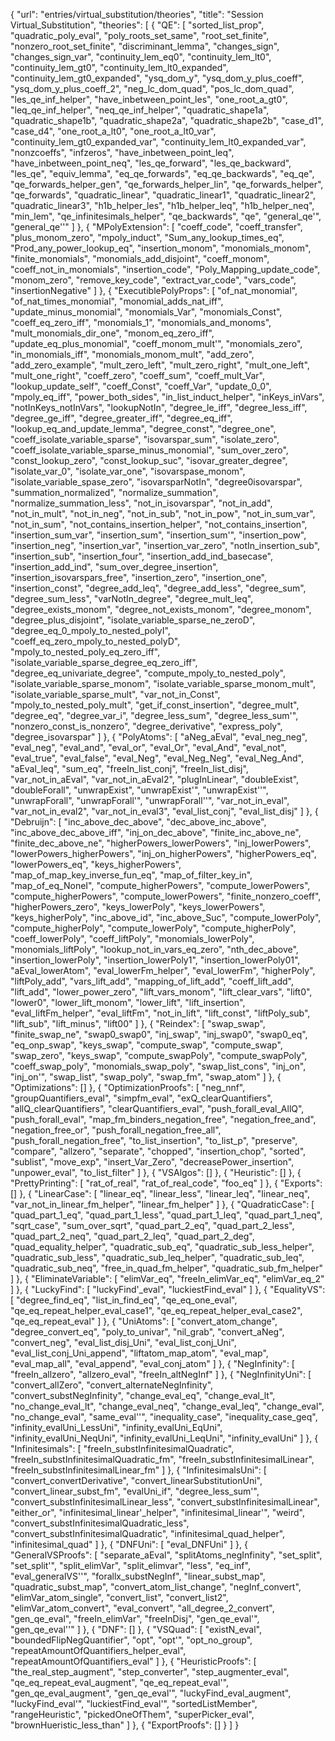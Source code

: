 {
    "url": "entries/virtual_substitution/theories",
    "title": "Session Virtual_Substitution",
    "theories": [
        {
            "QE": [
                "sorted_list_prop",
                "quadratic_poly_eval",
                "poly_roots_set_same",
                "root_set_finite",
                "nonzero_root_set_finite",
                "discriminant_lemma",
                "changes_sign",
                "changes_sign_var",
                "continuity_lem_eq0",
                "continuity_lem_lt0",
                "continuity_lem_gt0",
                "continuity_lem_lt0_expanded",
                "continuity_lem_gt0_expanded",
                "ysq_dom_y",
                "ysq_dom_y_plus_coeff",
                "ysq_dom_y_plus_coeff_2",
                "neg_lc_dom_quad",
                "pos_lc_dom_quad",
                "les_qe_inf_helper",
                "have_inbetween_point_les",
                "one_root_a_gt0",
                "leq_qe_inf_helper",
                "neq_qe_inf_helper",
                "quadratic_shape1a",
                "quadratic_shape1b",
                "quadratic_shape2a",
                "quadratic_shape2b",
                "case_d1",
                "case_d4",
                "one_root_a_lt0",
                "one_root_a_lt0_var",
                "continuity_lem_gt0_expanded_var",
                "continuity_lem_lt0_expanded_var",
                "nonzcoeffs",
                "infzeros",
                "have_inbetween_point_leq",
                "have_inbetween_point_neq",
                "les_qe_forward",
                "les_qe_backward",
                "les_qe",
                "equiv_lemma",
                "eq_qe_forwards",
                "eq_qe_backwards",
                "eq_qe",
                "qe_forwards_helper_gen",
                "qe_forwards_helper_lin",
                "qe_forwards_helper",
                "qe_forwards",
                "quadratic_linear",
                "quadratic_linear1",
                "quadratic_linear2",
                "quadratic_linear3",
                "h1b_helper_les",
                "h1b_helper_leq",
                "h1b_helper_neq",
                "min_lem",
                "qe_infinitesimals_helper",
                "qe_backwards",
                "qe",
                "general_qe'",
                "general_qe''"
            ]
        },
        {
            "MPolyExtension": [
                "coeff_code",
                "coeff_transfer",
                "plus_monom_zero",
                "mpoly_induct",
                "Sum_any_lookup_times_eq",
                "Prod_any_power_lookup_eq",
                "insertion_monom",
                "monomials_monom",
                "finite_monomials",
                "monomials_add_disjoint",
                "coeff_monom",
                "coeff_not_in_monomials",
                "insertion_code",
                "Poly_Mapping_update_code",
                "monom_zero",
                "remove_key_code",
                "extract_var_code",
                "vars_code",
                "insertionNegative"
            ]
        },
        {
            "ExecutiblePolyProps": [
                "of_nat_monomial",
                "of_nat_times_monomial",
                "monomial_adds_nat_iff",
                "update_minus_monomial",
                "monomials_Var",
                "monomials_Const",
                "coeff_eq_zero_iff",
                "monomials_1",
                "monomials_and_monoms",
                "mult_monomials_dir_one",
                "monom_eq_zero_iff",
                "update_eq_plus_monomial",
                "coeff_monom_mult'",
                "monomials_zero",
                "in_monomials_iff",
                "monomials_monom_mult",
                "add_zero",
                "add_zero_example",
                "mult_zero_left",
                "mult_zero_right",
                "mult_one_left",
                "mult_one_right",
                "coeff_zero",
                "coeff_sum",
                "coeff_mult_Var",
                "lookup_update_self",
                "coeff_Const",
                "coeff_Var",
                "update_0_0",
                "mpoly_eq_iff",
                "power_both_sides",
                "in_list_induct_helper",
                "inKeys_inVars",
                "notInKeys_notInVars",
                "lookupNotIn",
                "degree_le_iff",
                "degree_less_iff",
                "degree_ge_iff",
                "degree_greater_iff",
                "degree_eq_iff",
                "lookup_eq_and_update_lemma",
                "degree_const",
                "degree_one",
                "coeff_isolate_variable_sparse",
                "isovarspar_sum",
                "isolate_zero",
                "coeff_isolate_variable_sparse_minus_monomial",
                "sum_over_zero",
                "const_lookup_zero",
                "const_lookup_suc",
                "isovar_greater_degree",
                "isolate_var_0",
                "isolate_var_one",
                "isovarspase_monom",
                "isolate_variable_spase_zero",
                "isovarsparNotIn",
                "degree0isovarspar",
                "summation_normalized",
                "normalize_summation",
                "normalize_summation_less",
                "not_in_isovarspar",
                "not_in_add",
                "not_in_mult",
                "not_in_neg",
                "not_in_sub",
                "not_in_pow",
                "not_in_sum_var",
                "not_in_sum",
                "not_contains_insertion_helper",
                "not_contains_insertion",
                "insertion_sum_var",
                "insertion_sum",
                "insertion_sum'",
                "insertion_pow",
                "insertion_neg",
                "insertion_var",
                "insertion_var_zero",
                "notIn_insertion_sub",
                "insertion_sub",
                "insertion_four",
                "insertion_add_ind_basecase",
                "insertion_add_ind",
                "sum_over_degree_insertion",
                "insertion_isovarspars_free",
                "insertion_zero",
                "insertion_one",
                "insertion_const",
                "degree_add_leq",
                "degree_add_less",
                "degree_sum",
                "degree_sum_less",
                "varNotIn_degree",
                "degree_mult_leq",
                "degree_exists_monom",
                "degree_not_exists_monom",
                "degree_monom",
                "degree_plus_disjoint",
                "isolate_variable_sparse_ne_zeroD",
                "degree_eq_0_mpoly_to_nested_polyI",
                "coeff_eq_zero_mpoly_to_nested_polyD",
                "mpoly_to_nested_poly_eq_zero_iff",
                "isolate_variable_sparse_degree_eq_zero_iff",
                "degree_eq_univariate_degree",
                "compute_mpoly_to_nested_poly",
                "isolate_variable_sparse_monom",
                "isolate_variable_sparse_monom_mult",
                "isolate_variable_sparse_mult",
                "var_not_in_Const",
                "mpoly_to_nested_poly_mult",
                "get_if_const_insertion",
                "degree_mult",
                "degree_eq",
                "degree_var_i",
                "degree_less_sum",
                "degree_less_sum'",
                "nonzero_const_is_nonzero",
                "degree_derivative",
                "express_poly",
                "degree_isovarspar"
            ]
        },
        {
            "PolyAtoms": [
                "aNeg_aEval",
                "eval_neg_neg",
                "eval_neg",
                "eval_and",
                "eval_or",
                "eval_Or",
                "eval_And",
                "eval_not",
                "eval_true",
                "eval_false",
                "eval_Neg",
                "eval_Neg_Neg",
                "eval_Neg_And",
                "aEval_leq",
                "sum_eq",
                "freeIn_list_conj",
                "freeIn_list_disj",
                "var_not_in_aEval",
                "var_not_in_aEval2",
                "plugInLinear",
                "doubleExist",
                "doubleForall",
                "unwrapExist",
                "unwrapExist'",
                "unwrapExist''",
                "unwrapForall",
                "unwrapForall'",
                "unwrapForall''",
                "var_not_in_eval",
                "var_not_in_eval2",
                "var_not_in_eval3",
                "eval_list_conj",
                "eval_list_disj"
            ]
        },
        {
            "Debruijn": [
                "inc_above_dec_above",
                "dec_above_inc_above",
                "inc_above_dec_above_iff",
                "inj_on_dec_above",
                "finite_inc_above_ne",
                "finite_dec_above_ne",
                "higherPowers_lowerPowers",
                "inj_lowerPowers",
                "lowerPowers_higherPowers",
                "inj_on_higherPowers",
                "higherPowers_eq",
                "lowerPowers_eq",
                "keys_higherPowers",
                "map_of_map_key_inverse_fun_eq",
                "map_of_filter_key_in",
                "map_of_eq_NoneI",
                "compute_higherPowers",
                "compute_lowerPowers",
                "compute_higherPowers",
                "compute_lowerPowers",
                "finite_nonzero_coeff",
                "higherPowers_zero",
                "keys_lowerPoly",
                "keys_lowerPowers",
                "keys_higherPoly",
                "inc_above_id",
                "inc_above_Suc",
                "compute_lowerPoly",
                "compute_higherPoly",
                "compute_lowerPoly",
                "compute_higherPoly",
                "coeff_lowerPoly",
                "coeff_liftPoly",
                "monomials_lowerPoly",
                "monomials_liftPoly",
                "lookup_not_in_vars_eq_zero",
                "nth_dec_above",
                "insertion_lowerPoly",
                "insertion_lowerPoly1",
                "insertion_lowerPoly01",
                "aEval_lowerAtom",
                "eval_lowerFm_helper",
                "eval_lowerFm",
                "higherPoly",
                "liftPoly_add",
                "vars_lift_add",
                "mapping_of_lift_add",
                "coeff_lift_add",
                "lift_add",
                "lower_power_zero",
                "lift_vars_monom",
                "lift_clear_vars",
                "lift0",
                "lower0",
                "lower_lift_monom",
                "lower_lift",
                "lift_insertion",
                "eval_liftFm_helper",
                "eval_liftFm",
                "not_in_lift",
                "lift_const",
                "liftPoly_sub",
                "lift_sub",
                "lift_minus",
                "lift00"
            ]
        },
        {
            "Reindex": [
                "swap_swap",
                "finite_swap_ne",
                "swap0_swap0",
                "inj_swap",
                "inj_swap0",
                "swap0_eq",
                "eq_onp_swap",
                "keys_swap",
                "compute_swap",
                "compute_swap",
                "swap_zero",
                "keys_swap",
                "compute_swapPoly",
                "compute_swapPoly",
                "coeff_swap_poly",
                "monomials_swap_poly",
                "swap_list_cons",
                "inj_on",
                "inj_on'",
                "swap_list",
                "swap_poly",
                "swap_fm",
                "swap_atom"
            ]
        },
        {
            "Optimizations": []
        },
        {
            "OptimizationProofs": [
                "neg_nnf",
                "groupQuantifiers_eval",
                "simpfm_eval",
                "exQ_clearQuantifiers",
                "allQ_clearQuantifiers",
                "clearQuantifiers_eval",
                "push_forall_eval_AllQ",
                "push_forall_eval",
                "map_fm_binders_negation_free",
                "negation_free_and",
                "negation_free_or",
                "push_forall_negation_free_all",
                "push_forall_negation_free",
                "to_list_insertion",
                "to_list_p",
                "preserve",
                "compare",
                "allzero",
                "separate",
                "chopped",
                "insertion_chop",
                "sorted",
                "sublist",
                "move_exp",
                "insert_Var_Zero",
                "decreasePower_insertion",
                "unpower_eval",
                "to_list_filter"
            ]
        },
        {
            "VSAlgos": []
        },
        {
            "Heuristic": []
        },
        {
            "PrettyPrinting": [
                "rat_of_real",
                "rat_of_real_code",
                "foo_eq"
            ]
        },
        {
            "Exports": []
        },
        {
            "LinearCase": [
                "linear_eq",
                "linear_less",
                "linear_leq",
                "linear_neq",
                "var_not_in_linear_fm_helper",
                "linear_fm_helper"
            ]
        },
        {
            "QuadraticCase": [
                "quad_part_1_eq",
                "quad_part_1_less",
                "quad_part_1_leq",
                "quad_part_1_neq",
                "sqrt_case",
                "sum_over_sqrt",
                "quad_part_2_eq",
                "quad_part_2_less",
                "quad_part_2_neq",
                "quad_part_2_leq",
                "quad_part_2_deg",
                "quad_equality_helper",
                "quadratic_sub_eq",
                "quadratic_sub_less_helper",
                "quadratic_sub_less",
                "quadratic_sub_leq_helper",
                "quadratic_sub_leq",
                "quadratic_sub_neq",
                "free_in_quad_fm_helper",
                "quadratic_sub_fm_helper"
            ]
        },
        {
            "EliminateVariable": [
                "elimVar_eq",
                "freeIn_elimVar_eq",
                "elimVar_eq_2"
            ]
        },
        {
            "LuckyFind": [
                "luckyFind'_eval",
                "luckiestFind_eval"
            ]
        },
        {
            "EqualityVS": [
                "degree_find_eq",
                "list_in_find_eq",
                "qe_eq_one_eval",
                "qe_eq_repeat_helper_eval_case1",
                "qe_eq_repeat_helper_eval_case2",
                "qe_eq_repeat_eval"
            ]
        },
        {
            "UniAtoms": [
                "convert_atom_change",
                "degree_convert_eq",
                "poly_to_univar",
                "nil_grab",
                "convert_aNeg",
                "convert_neg",
                "eval_list_disj_Uni",
                "eval_list_conj_Uni",
                "eval_list_conj_Uni_append",
                "liftatom_map_atom",
                "eval_map",
                "eval_map_all",
                "eval_append",
                "eval_conj_atom"
            ]
        },
        {
            "NegInfinity": [
                "freeIn_allzero",
                "allzero_eval",
                "freeIn_altNegInf"
            ]
        },
        {
            "NegInfinityUni": [
                "convert_allZero",
                "convert_alternateNegInfinity",
                "convert_substNegInfinity",
                "change_eval_eq",
                "change_eval_lt",
                "no_change_eval_lt",
                "change_eval_neq",
                "change_eval_leq",
                "change_eval",
                "no_change_eval",
                "same_eval''",
                "inequality_case",
                "inequality_case_geq",
                "infinity_evalUni_LessUni",
                "infinity_evalUni_EqUni",
                "infinity_evalUni_NeqUni",
                "infinity_evalUni_LeqUni",
                "infinity_evalUni"
            ]
        },
        {
            "Infinitesimals": [
                "freeIn_substInfinitesimalQuadratic",
                "freeIn_substInfinitesimalQuadratic_fm",
                "freeIn_substInfinitesimalLinear",
                "freeIn_substInfinitesimalLinear_fm"
            ]
        },
        {
            "InfinitesimalsUni": [
                "convert_convertDerivative",
                "convert_linearSubstitutionUni",
                "convert_linear_subst_fm",
                "evalUni_if",
                "degree_less_sum'",
                "convert_substInfinitesimalLinear_less",
                "convert_substInfinitesimalLinear",
                "either_or",
                "infinitesimal_linear'_helper",
                "infinitesimal_linear'",
                "weird",
                "convert_substInfinitesimalQuadratic_less",
                "convert_substInfinitesimalQuadratic",
                "infinitesimal_quad_helper",
                "infinitesimal_quad"
            ]
        },
        {
            "DNFUni": [
                "eval_DNFUni"
            ]
        },
        {
            "GeneralVSProofs": [
                "separate_aEval",
                "splitAtoms_negInfinity",
                "set_split",
                "set_split'",
                "split_elimVar",
                "split_elimvar",
                "less",
                "eq_inf",
                "eval_generalVS''",
                "forallx_substNegInf",
                "linear_subst_map",
                "quadratic_subst_map",
                "convert_atom_list_change",
                "negInf_convert",
                "elimVar_atom_single",
                "convert_list",
                "convert_list2",
                "elimVar_atom_convert",
                "eval_convert",
                "all_degree_2_convert",
                "gen_qe_eval",
                "freeIn_elimVar",
                "freeInDisj",
                "gen_qe_eval'",
                "gen_qe_eval''"
            ]
        },
        {
            "DNF": []
        },
        {
            "VSQuad": [
                "existN_eval",
                "boundedFlipNegQuantifier",
                "opt",
                "opt'",
                "opt_no_group",
                "repeatAmountOfQuantifiers_helper_eval",
                "repeatAmountOfQuantifiers_eval"
            ]
        },
        {
            "HeuristicProofs": [
                "the_real_step_augment",
                "step_converter",
                "step_augmenter_eval",
                "qe_eq_repeat_eval_augment",
                "qe_eq_repeat_eval'",
                "gen_qe_eval_augment",
                "gen_qe_eval'",
                "luckyFind_eval_augment",
                "luckyFind_eval'",
                "luckiestFind_eval'",
                "sortedListMember",
                "rangeHeuristic",
                "pickedOneOfThem",
                "superPicker_eval",
                "brownHueristic_less_than"
            ]
        },
        {
            "ExportProofs": []
        }
    ]
}